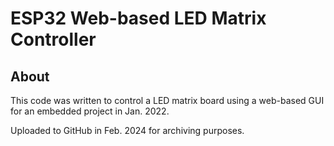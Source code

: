 # ESP32 Web-based LED Matrix Controller

## About
This code was written to control a LED matrix board using a web-based GUI for an embedded project in Jan. 2022.

Uploaded to GitHub in Feb. 2024 for archiving purposes.